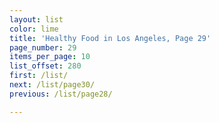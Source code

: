 ```yaml
---
layout: list
color: lime
title: 'Healthy Food in Los Angeles, Page 29'
page_number: 29
items_per_page: 10
list_offset: 280
first: /list/
next: /list/page30/
previous: /list/page28/

---
```

